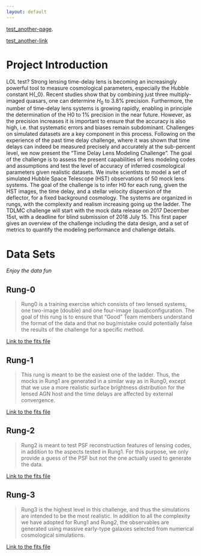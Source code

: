 ```yaml
---
layout: default
---
```


[test_another-page](another-page).

[test_another-link](https://www.google.com)


# [](#Introduction)Project Introduction

LOL test? Strong lensing time-delay lens is becoming an increasingly powerful tool to measure cosmological parameters, especially the Hubble constant H{_0}. Recent studies show that by combining just three multiply-imaged quasars, one can determine $H_{0}$ to 3.8% precision. Furthermore, the number of time-delay lens systems is growing rapidly, enabling in principle the determination of the H0 to 1% precision in the near future. However, as the precision increases it is important to ensure that the accuracy is also high, i.e. that systematic errors and biases remain subdominant. Challenges on simulated datasets are a key component in this process. Following on the experience of the past time delay challenge, where it was shown that time delays can indeed be measured precisely and accurately at the sub-percent level, we now present the “Time Delay Lens Modeling Challenge”. The goal of the challenge is to assess the present capabilities of lens modeling codes and assumptions and test the level of accuracy of inferred cosmological parameters given realistic datasets. We invite scientists to model a set of simulated Hubble Space Telescope (HST) observations of 50 mock lens systems. The goal of the challenge is to infer H0 for each rung, given the HST images, the time delay, and a stellar velocity dispersion of the deflector, for a fixed background cosmology. The systems are organized in rungs, with the complexity and realism increasing going up the ladder. The TDLMC challenge will start with the mock data release on 2017 December 15st, with a deadline for blind submission of 2018 July 15. This first paper gives an overview of the challenge including the data design, and a set of metrics to quantify the modeling performance and challenge details.

# [](#Data-sets)Data Sets
_Enjoy the data fun_

## [](#Rung-0)Rung-0

> Rung0 is a training exercise which consists of two lensed systems, one two-image (double) and one four-image (quad)configuration. The goal of this rung is to ensure that “Good” Team members understand the format of the data and that no bug/mistake could potentially false the results of the challenge for a specific method.

[Link to the fits file](data/test_data.png)

## [](#Rung-1)Rung-1

> This rung is meant to be the easiest one of the ladder. Thus, the mocks in Rung1 are generated in a similar way as in Rung0, except that we use a more realistic surface brightness distribution for the lensed AGN host and the time delays are affected by external convergence.

[Link to the fits file](data/test_data.png)

## [](#Rung-2)Rung-2

> Rung2 is meant to test PSF reconstruction features of lensing codes, in addition to the aspects tested in Rung1. For this purpose, we only provide a guess of the PSF but not the one actually used to generate the data.

[Link to the fits file](data/test_data.png)

## [](#Rung-3)Rung-3

> Rung3 is the highest level in this challenge, and thus the simulations are intended to be the most realistic. In addition to all the complexity we have adopted for Rung1 and Rung2, the observables are generated using massive early-type galaxies selected from numerical cosmological simulations.


[Link to the fits file](data/test_data.png)

